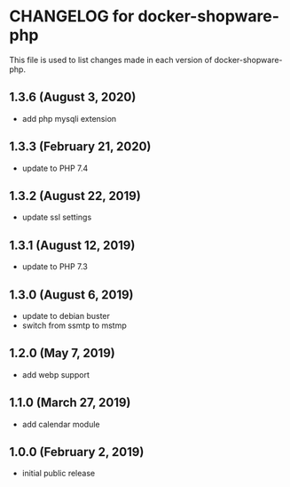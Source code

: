 # CHANGELOG for docker-shopware-php

This file is used to list changes made in each version of docker-shopware-php.

## 1.3.6 (August 3, 2020)

* add php mysqli extension

## 1.3.3 (February 21, 2020)

* update to PHP 7.4

## 1.3.2 (August 22, 2019)

* update ssl settings

## 1.3.1 (August 12, 2019)

* update to PHP 7.3

## 1.3.0 (August 6, 2019)

* update to debian buster
* switch from ssmtp to mstmp

## 1.2.0 (May 7, 2019)

* add webp support

## 1.1.0 (March 27, 2019)

* add calendar module

## 1.0.0 (February 2, 2019)

* initial public release
